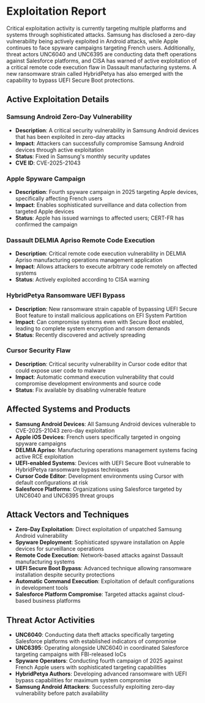 # Exploitation Report

Critical exploitation activity is currently targeting multiple platforms and systems through sophisticated attacks. Samsung has disclosed a zero-day vulnerability being actively exploited in Android attacks, while Apple continues to face spyware campaigns targeting French users. Additionally, threat actors UNC6040 and UNC6395 are conducting data theft operations against Salesforce platforms, and CISA has warned of active exploitation of a critical remote code execution flaw in Dassault manufacturing systems. A new ransomware strain called HybridPetya has also emerged with the capability to bypass UEFI Secure Boot protections.

## Active Exploitation Details

### Samsung Android Zero-Day Vulnerability
- **Description**: A critical security vulnerability in Samsung Android devices that has been exploited in zero-day attacks
- **Impact**: Attackers can successfully compromise Samsung Android devices through active exploitation
- **Status**: Fixed in Samsung's monthly security updates
- **CVE ID**: CVE-2025-21043

### Apple Spyware Campaign
- **Description**: Fourth spyware campaign in 2025 targeting Apple devices, specifically affecting French users
- **Impact**: Enables sophisticated surveillance and data collection from targeted Apple devices
- **Status**: Apple has issued warnings to affected users; CERT-FR has confirmed the campaign

### Dassault DELMIA Apriso Remote Code Execution
- **Description**: Critical remote code execution vulnerability in DELMIA Apriso manufacturing operations management application
- **Impact**: Allows attackers to execute arbitrary code remotely on affected systems
- **Status**: Actively exploited according to CISA warning

### HybridPetya Ransomware UEFI Bypass
- **Description**: New ransomware strain capable of bypassing UEFI Secure Boot feature to install malicious applications on EFI System Partition
- **Impact**: Can compromise systems even with Secure Boot enabled, leading to complete system encryption and ransom demands
- **Status**: Recently discovered and actively spreading

### Cursor Security Flaw
- **Description**: Critical security vulnerability in Cursor code editor that could expose user code to malware
- **Impact**: Automatic command execution vulnerability that could compromise development environments and source code
- **Status**: Fix available by disabling vulnerable feature

## Affected Systems and Products

- **Samsung Android Devices**: All Samsung Android devices vulnerable to CVE-2025-21043 zero-day exploitation
- **Apple iOS Devices**: French users specifically targeted in ongoing spyware campaigns
- **DELMIA Apriso**: Manufacturing operations management systems facing active RCE exploitation
- **UEFI-enabled Systems**: Devices with UEFI Secure Boot vulnerable to HybridPetya ransomware bypass techniques
- **Cursor Code Editor**: Development environments using Cursor with default configurations at risk
- **Salesforce Platforms**: Organizations using Salesforce targeted by UNC6040 and UNC6395 threat groups

## Attack Vectors and Techniques

- **Zero-Day Exploitation**: Direct exploitation of unpatched Samsung Android vulnerability
- **Spyware Deployment**: Sophisticated spyware installation on Apple devices for surveillance operations
- **Remote Code Execution**: Network-based attacks against Dassault manufacturing systems
- **UEFI Secure Boot Bypass**: Advanced technique allowing ransomware installation despite security protections
- **Automatic Command Execution**: Exploitation of default configurations in development tools
- **Salesforce Platform Compromise**: Targeted attacks against cloud-based business platforms

## Threat Actor Activities

- **UNC6040**: Conducting data theft attacks specifically targeting Salesforce platforms with established indicators of compromise
- **UNC6395**: Operating alongside UNC6040 in coordinated Salesforce targeting campaigns with FBI-released IoCs
- **Spyware Operators**: Conducting fourth campaign of 2025 against French Apple users with sophisticated targeting capabilities
- **HybridPetya Authors**: Developing advanced ransomware with UEFI bypass capabilities for maximum system compromise
- **Samsung Android Attackers**: Successfully exploiting zero-day vulnerability before patch availability